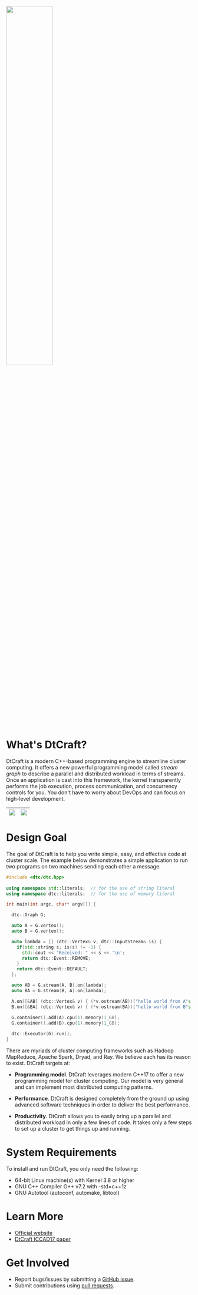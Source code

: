 <img src="https://github.com/twhuang-uiuc/DtCraft/blob/master/logo.jpg" width="50%">

# What's DtCraft?
DtCraft is a modern C++-based programming engine to streamline cluster computing. It offers a new powerful programming model called *stream graph* to describe a parallel and distributed workload in terms of streams. Once an application is cast into this framework, the kernel transparently performs the job execution, process communication, and concurrency controls for you. You don't have to worry about DevOps and can focus on high-level development.


|![](http://dtcraft.web.engr.illinois.edu/images/stream_graph.jpg)  |  ![](http://dtcraft.web.engr.illinois.edu/images/stream_graph_code.png)|
|---|---|

# Design Goal
The goal of DtCraft is to help you write simple, easy, and effective code at cluster scale. The example below demonstrates a simple application to run two programs on two machines sending each other a message.

```cpp
#include <dtc/dtc.hpp>
  
using namespace std::literals;  // for the use of string literal
using namespace dtc::literals;  // for the use of memory literal

int main(int argc, char* argv[]) {

  dtc::Graph G;

  auto A = G.vertex();
  auto B = G.vertex();

  auto lambda = [] (dtc::Vertex& v, dtc::InputStream& is) {
    if(std::string s; is(s) != -1) {
      std::cout << "Received: " << s << '\n';
      return dtc::Event::REMOVE;
    }
    return dtc::Event::DEFAULT;
  };

  auto AB = G.stream(A, B).on(lambda);
  auto BA = G.stream(B, A).on(lambda); 

  A.on([&AB] (dtc::Vertex& v) { (*v.ostream(AB))("hello world from A"s); });  
  B.on([&BA] (dtc::Vertex& v) { (*v.ostream(BA))("hello world from B"s); });
  
  G.container().add(A).cpu(1).memory(1_GB);
  G.container().add(B).cpu(1).memory(1_GB);

  dtc::Executor(G).run();
}
```

There are myriads of cluster computing frameworks such as Hadoop MapReduce, Apache Spark, Dryad, and Ray. We believe each has its reason to exist. DtCraft targets at:

- **Programming model**. DtCraft leverages modern C++17 to offer a new programming model for cluster computing. Our model is very general and can implement most distributed computing patterns.

- **Performance**. DtCraft is designed completely from the ground up using advanced software techniques in order to deliver the best performance. 

- **Productivity**. DtCraft allows you to easily bring up a parallel and distributed workload in only a few lines of code. It takes only a few steps to set up a cluster to get things up and running.

# System Requirements
To install and run DtCraft, you only need the following:
- 64-bit Linux machine(s) with Kernel 3.8 or higher
- GNU C++ Compiler G++ v7.2 with -std=c++1z
- GNU Autotool (autoconf, automake, libtool)

# Learn More
+ <a href="http://dtcraft.web.engr.illinois.edu/">Official website</a>
+ <a href="http://dtcraft.web.engr.illinois.edu/papers/iccad17_paper.pdf">DtCraft ICCAD17 paper</a>

# Get Involved
+ Report bugs/issues by submitting a <a href="https://github.com/twhuang-uiuc/DtCraft/issues">GitHub issue</a>.
+ Submit contributions using <a href="https://github.com/twhuang-uiuc/DtCraft/pulls">pull requests<a>.
